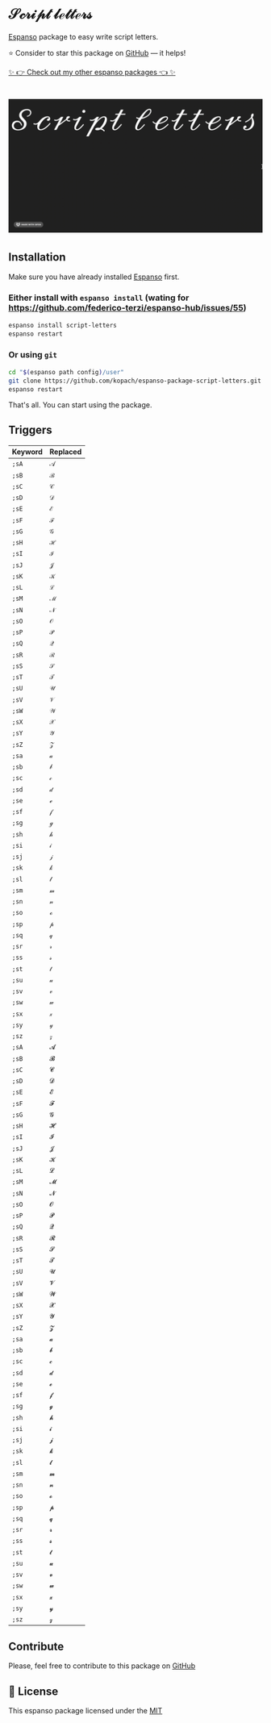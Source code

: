 # 𝒮𝒸𝓇𝒾𝓅𝓉 𝓁ℯ𝓉𝓉ℯ𝓇𝓈

[Espanso](https://espanso.org) package to easy write script letters.

⭐️ Consider to star this package on [GitHub](https://github.com/kopach/espanso-package-script-letters/stargazers) — it helps!

[✨ 👉 Check out my other espanso packages 👈 ✨](https://github.com/kopach?tab=repositories&q=espanso-package&type=source)

<h1 align="center">

![demo](./assets/demo.gif)

</h1>

## Installation

Make sure you have already installed [Espanso](https://espanso.org/install) first.

### Either install with `espanso install` (wating for https://github.com/federico-terzi/espanso-hub/issues/55)

```sh
espanso install script-letters
espanso restart
```

### Or using `git`

```sh
cd "$(espanso path config)/user"
git clone https://github.com/kopach/espanso-package-script-letters.git
espanso restart
```

That's all. You can start using the package.

## Triggers

| Keyword | Replaced |
| ------- | -------- |
| `;sA`   | `𝒜`      |
| `;sB`   | `ℬ`      |
| `;sC`   | `𝒞`      |
| `;sD`   | `𝒟`      |
| `;sE`   | `ℰ`      |
| `;sF`   | `ℱ`      |
| `;sG`   | `𝒢`      |
| `;sH`   | `ℋ`      |
| `;sI`   | `ℐ`      |
| `;sJ`   | `𝒥`      |
| `;sK`   | `𝒦`      |
| `;sL`   | `ℒ`      |
| `;sM`   | `ℳ`      |
| `;sN`   | `𝒩`      |
| `;sO`   | `𝒪`      |
| `;sP`   | `𝒫`      |
| `;sQ`   | `𝒬`      |
| `;sR`   | `ℛ`      |
| `;sS`   | `𝒮`      |
| `;sT`   | `𝒯`      |
| `;sU`   | `𝒰`      |
| `;sV`   | `𝒱`      |
| `;sW`   | `𝒲`      |
| `;sX`   | `𝒳`      |
| `;sY`   | `𝒴`      |
| `;sZ`   | `𝒵`      |
| `;sa`   | `𝒶`      |
| `;sb`   | `𝒷`      |
| `;sc`   | `𝒸`      |
| `;sd`   | `𝒹`      |
| `;se`   | `ℯ`      |
| `;sf`   | `𝒻`      |
| `;sg`   | `ℊ`      |
| `;sh`   | `𝒽`      |
| `;si`   | `𝒾`      |
| `;sj`   | `𝒿`      |
| `;sk`   | `𝓀`      |
| `;sl`   | `𝓁`      |
| `;sm`   | `𝓂`      |
| `;sn`   | `𝓃`      |
| `;so`   | `ℴ`      |
| `;sp`   | `𝓅`      |
| `;sq`   | `𝓆`      |
| `;sr`   | `𝓇`      |
| `;ss`   | `𝓈`      |
| `;st`   | `𝓉`      |
| `;su`   | `𝓊`      |
| `;sv`   | `𝓋`      |
| `;sw`   | `𝓌`      |
| `;sx`   | `𝓍`      |
| `;sy`   | `𝓎`      |
| `;sz`   | `𝓏`      |
| `;sA`   | `𝓐`      |
| `;sB`   | `𝓑`      |
| `;sC`   | `𝓒`      |
| `;sD`   | `𝓓`      |
| `;sE`   | `𝓔`      |
| `;sF`   | `𝓕`      |
| `;sG`   | `𝓖`      |
| `;sH`   | `𝓗`      |
| `;sI`   | `𝓘`      |
| `;sJ`   | `𝓙`      |
| `;sK`   | `𝓚`      |
| `;sL`   | `𝓛`      |
| `;sM`   | `𝓜`      |
| `;sN`   | `𝓝`      |
| `;sO`   | `𝓞`      |
| `;sP`   | `𝓟`      |
| `;sQ`   | `𝓠`      |
| `;sR`   | `𝓡`      |
| `;sS`   | `𝓢`      |
| `;sT`   | `𝓣`      |
| `;sU`   | `𝓤`      |
| `;sV`   | `𝓥`      |
| `;sW`   | `𝓦`      |
| `;sX`   | `𝓧`      |
| `;sY`   | `𝓨`      |
| `;sZ`   | `𝓩`      |
| `;sa`   | `𝓪`      |
| `;sb`   | `𝓫`      |
| `;sc`   | `𝓬`      |
| `;sd`   | `𝓭`      |
| `;se`   | `𝓮`      |
| `;sf`   | `𝓯`      |
| `;sg`   | `𝓰`      |
| `;sh`   | `𝓱`      |
| `;si`   | `𝓲`      |
| `;sj`   | `𝓳`      |
| `;sk`   | `𝓴`      |
| `;sl`   | `𝓵`      |
| `;sm`   | `𝓶`      |
| `;sn`   | `𝓷`      |
| `;so`   | `𝓸`      |
| `;sp`   | `𝓹`      |
| `;sq`   | `𝓺`      |
| `;sr`   | `𝓻`      |
| `;ss`   | `𝓼`      |
| `;st`   | `𝓽`      |
| `;su`   | `𝓾`      |
| `;sv`   | `𝓿`      |
| `;sw`   | `𝔀`      |
| `;sx`   | `𝔁`      |
| `;sy`   | `𝔂`      |
| `;sz`   | `𝔃`      |

## Contribute

Please, feel free to contribute to this package on [GitHub](https://github.com/kopach/espanso-package-script-letters)

## 📄 License

This espanso package licensed under the [MIT](https://github.com/kopach/espanso-package-script-letters/blob/master/LICENSE)
